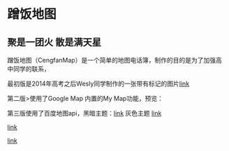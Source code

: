 # 蹭饭地图

## 聚是一团火 散是满天星
蹭饭地图（CengfanMap）是一个简单的地图电话簿，制作的目的是为了加强高中同学的联系，

最初版是2014年高考之后Wesly同学制作的一张带有标记的图片<a href="https://haotianjia95.github.io/CengfanMap1314/CengfanMap_v1.jpg">link</a> 

第二版>使用了Google Map 内置的My Map功能，预览： <a href="https://haotianjia95.github.io/CengfanMap1314/CengfanMap_v2.html"></a>

第三版使用了百度地图api，黑暗主题：<a href="https://haotianjia95.github.io/CengfanMap1314/CengfanMap_v3_darkmode.html">link</a> 
灰色主题 <a href="https://haotianjia95.github.io/CengfanMap1314/CengfanMap_v3_grayscale.html">link</a> 

<a href="https://haotianjia95.github.io/CengfanMap1314/CengfanMap_v4_openstreetmap.html">link</a> 

<a href="https://haotianjia95.github.io/CengfanMap1314/CengfanMap_v4_amap.html">link</a> 

